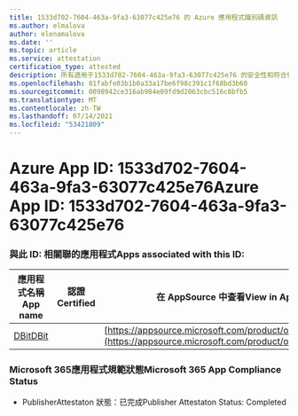 ```yaml
---
title: 1533d702-7604-463a-9fa3-63077c425e76 的 Azure 應用程式識別碼資訊
ms.author: elmalova
author: elenamalova
ms.date: ''
ms.topic: article
ms.service: attestation
certification_type: attested
description: 所有適用于1533d702-7604-463a-9fa3-63077c425e76 的安全性和符合性資訊資訊。
ms.openlocfilehash: 81fabfe03b1b0a33a17be6f98c391c1f68bd3b60
ms.sourcegitcommit: 0098942ce316ab984e09fd9d2063cbc516c8bfb5
ms.translationtype: MT
ms.contentlocale: zh-TW
ms.lasthandoff: 07/14/2021
ms.locfileid: "53421809"
---
```

# <a name="azure-app-id-1533d702-7604-463a-9fa3-63077c425e76"></a><span data-ttu-id="0ad48-103">Azure App ID: 1533d702-7604-463a-9fa3-63077c425e76</span><span class="sxs-lookup"><span data-stu-id="0ad48-103">Azure App ID: 1533d702-7604-463a-9fa3-63077c425e76</span></span>


### <a name="apps-associated-with-this-id"></a><span data-ttu-id="0ad48-104">與此 ID: 相關聯的應用程式</span><span class="sxs-lookup"><span data-stu-id="0ad48-104">Apps associated with this ID:</span></span>
| <span data-ttu-id="0ad48-105">**應用程式名稱**</span><span class="sxs-lookup"><span data-stu-id="0ad48-105">**App name**</span></span> | <span data-ttu-id="0ad48-106">**認證**</span><span class="sxs-lookup"><span data-stu-id="0ad48-106">**Certified**</span></span> | <span data-ttu-id="0ad48-107">**在 AppSource 中查看**</span><span class="sxs-lookup"><span data-stu-id="0ad48-107">**View in AppSource**</span></span> |
|-|-|-|
| [<span data-ttu-id="0ad48-108">DBit</span><span class="sxs-lookup"><span data-stu-id="0ad48-108">DBit</span></span>](https://docs.microsoft.com/en-us/microsoft-365-app-certification/forward/WA200001536) |  | [https://appsource.microsoft.com/product/office/WA200001536](https://appsource.microsoft.com/product/office/WA200001536) |

### <a name="microsoft-365-app-compliance-status"></a><span data-ttu-id="0ad48-109">Microsoft 365應用程式規範狀態</span><span class="sxs-lookup"><span data-stu-id="0ad48-109">Microsoft 365 App Compliance Status</span></span>
- <span data-ttu-id="0ad48-110">PublisherAttestaton 狀態：已完成</span><span class="sxs-lookup"><span data-stu-id="0ad48-110">Publisher Attestaton Status: Completed</span></span>
